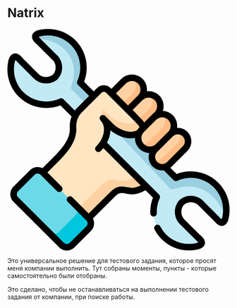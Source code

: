 # Natrix

<svg id="Capa_1" enable-background="new 0 0 512.016 512.016" height="512" viewBox="0 0 512.016 512.016" width="512" xmlns="http://www.w3.org/2000/svg"><g><g><path clip-rule="evenodd" d="m8.95 78.255c-4.878 25.733 2.625 53.401 22.481 73.213 24.877 24.822 62.107 30.287 92.404 16.396l32.922 32.849h43.849l-1.712-45.658-31.096-31.056c13.922-30.23 8.444-67.377-16.433-92.199-19.856-19.812-47.586-27.298-73.376-22.431-27.074 5.095-6.59 19.328-3.68 22.231l34.833 34.756c12.182 12.155 12.695 31.71 1.512 44.491-12.809 11.158-32.409 10.646-44.59-1.509l-34.833-34.755c-2.91-2.903-17.175-23.341-22.281 3.672z" fill="#c1eaf4" fill-rule="evenodd"/></g><g><path clip-rule="evenodd" d="m220.119 263.905 18.116 53.401 81.392 45.914 24.592 24.537c-13.922 30.23-8.444 67.377 16.432 92.199 19.856 19.812 47.586 27.298 73.376 22.431 27.074-5.095 6.59-19.328 3.68-22.231l-34.833-34.756c-12.182-12.155-12.695-31.71-1.512-44.491 12.809-11.158 32.409-10.646 44.59 1.509l34.834 34.756c2.91 2.903 17.174 23.342 22.281-3.672 4.878-25.733-2.625-53.401-22.481-73.213-24.877-24.822-62.107-30.287-92.404-16.396l-25.333-25.277c-7.96 2.106-16.775.057-22.966-6.12-9.243-9.223-9.243-24.309 0-33.532l14.92-14.916c-10.556 10.532-27.844 10.532-38.4 0-8.53-8.511-10.185-21.406-4.907-31.625-9.643 12.525-56.059-32.82-58.056-34.813-20.141-16.14-75.087 20.865-33.321 66.295z" fill="#c1eaf4" fill-rule="evenodd"/></g><g><path clip-rule="evenodd" d="m339.882 278.964c-9.243 9.223-9.243 24.309 0 33.532 6.191 6.177 15.006 8.226 22.966 6.12 3.908-1.025 7.589-3.074 10.641-6.12l35.946-35.866c9.243-9.223 9.243-24.309 0-33.532s-24.363-9.223-33.635 0l-.542.541-20.455 20.41z" fill="#fed1a3" fill-rule="evenodd"/></g><g><path clip-rule="evenodd" d="m285.735 179.705-7.817 7.8-4.878 7.088c-10.898 15.77 15.035 46.996 39.341 36.265l21.853-5.579 3.167-20.495 7.189-7.173c10.556-10.532 10.556-27.782 0-38.314s-27.844-10.532-38.4 0l-14.15 14.119z" fill="#fed1a3" fill-rule="evenodd"/></g><g><path clip-rule="evenodd" d="m267.79 120.981-28.272 28.209c-19.542 19.499 10.727 51.522 38.4 38.314l22.709-6.775 5.563-21.434c10.556-10.532 10.556-27.782 0-38.314s-27.844-10.532-38.4 0z" fill="#fed1a3" fill-rule="evenodd"/></g><g><path clip-rule="evenodd" d="m151.251 227.954c1.284 21.178-8.587 42.584-37.858 71.761l-31.781 31.71 17.574 69.825 88.068 35.582 50.952-50.839c19.086-19.043 22.794-14.944 45.332-11.728 10.099 1.452 24.506-3.928 36.089-11.045l-99.508-99.315c12.182-19.214 13.408-41.36 1.997-55.223-.143-.171-.029-.256.086-.142 5.107 5.095 17.26 17.221 17.659 17.62 16.917 16.311 53.263 30.145 71.635 6.262.285-.512.571-1.053.884-1.566 2.767-7.429-10.441-19.356-23.993-32.906l-10.47-10.447-38.4-38.314-7.075-7.059c-5.649-5.636-14.949-5.636-20.626.028l-12.923 12.895-33.264 33.19c-3.652 3.644-6.619 7.885-8.872 12.468-4.222 8.541-6.048 18.219-5.506 27.243z" fill="#ffe5c1" fill-rule="evenodd"/></g><g><path clip-rule="evenodd" d="m131.908 47.997c23.65 23.598 26.56 55.166 15.12 84.542-2.054 5.209.941 7.316 4.964 11.329l27.445 27.355.114 3.131 19.342-19.299-31.096-31.056c13.922-30.23 8.444-67.377-16.433-92.199-19.855-19.812-47.585-27.298-73.375-22.431-16.689 3.131-15.32 9.764-11.097 15.058 23.279-1.992 47.272 5.893 65.016 23.57z" fill="#99cfe0" fill-rule="evenodd"/></g><g><path clip-rule="evenodd" d="m264.082 173.699 13.836 13.806 7.817-7.8 6.305-6.291 14.15-14.119c10.556-10.532 10.556-27.782 0-38.314-4.336-4.298-9.757-6.832-15.405-7.629 8.33 10.618 7.589 26.103-2.168 35.866l-14.15 14.09z" fill="#ffbc85" fill-rule="evenodd"/></g><g><path clip-rule="evenodd" d="m326.217 185.797-25.048 24.992c7.76 8.113 13.066 15.115 11.212 20.068 1.113-1.822 2.453-3.558 4.023-5.124l28.186-28.124c10.556-10.532 10.556-27.782 0-38.314-4.194-4.156-9.443-6.689-14.892-7.543 6.904 10.476 5.762 24.822-3.481 34.045z" fill="#ffbc85" fill-rule="evenodd"/></g><g><path clip-rule="evenodd" d="m334.861 305.123c1.141 2.676 2.824 5.181 5.021 7.372 6.191 6.177 15.006 8.226 22.966 6.12 3.908-1.025 7.589-3.074 10.641-6.12l35.946-35.866c9.243-9.223 9.243-24.309 0-33.532-3.338-3.33-7.417-5.465-11.725-6.376 3.709 8.653 2.054 19.129-5.021 26.16l-35.946 35.866c-3.024 3.046-6.733 5.095-10.641 6.12-3.681.968-7.532 1.053-11.241.256z" fill="#ffbc85" fill-rule="evenodd"/></g><g><path clip-rule="evenodd" d="m390.606 367.604c53.662-14.773 90.664 13.891 112.46 65.897 4.878-25.733-2.625-53.401-22.481-73.213-24.877-24.822-62.107-30.287-92.404-16.396l-25.333-25.277c-7.96 2.106-16.775.057-22.966-6.12-2.197-2.192-3.88-4.697-5.021-7.372-3.709-8.653-2.054-19.129 5.021-26.16l14.92-14.916c-10.556 10.532-27.844 10.532-38.4 0-1.426-1.423-2.653-2.932-3.68-4.554-5.221-8.17-5.62-18.559-1.227-27.07-18.372 23.882-87.811-23.285-71.635-6.262l125.041 131.367c13.466 14.147 8.731 14.745 25.705 10.076z" fill="#99cfe0" fill-rule="evenodd"/></g><g><path clip-rule="evenodd" d="m239.861 226.16c16.917 16.311 53.263 30.145 71.635 6.262.285-.512.571-1.053.884-1.566 1.854-4.953-3.452-11.955-11.212-20.068-6.875 5.864-15.348 8.027-24.107 7.714-.371-.028-.713-.028-1.084-.057-15.548-.939-31.867-9.564-41.652-19.015-.114-.114-1.598-1.594-3.68-3.672-2.511-2.476-2.853-2.875-5.905-5.892-1.854-2.306-5.399-.419-5.983.741-2.053 4.082-1.935 5.806-1.25 10.104.571 3.729 3.324 6.49 4.779 7.828 5.764 5.723 17.232 17.28 17.575 17.621z" fill="#fed1a3" fill-rule="evenodd"/></g><g><path clip-rule="evenodd" d="m19.192 393.707 105.642 105.407c2.653 2.647 5.991 4.241 9.443 4.754h5.278c3.48-.512 6.79-2.106 9.443-4.754l38.257-38.172c6.647-6.632 6.647-17.478 0-24.11l-105.643-105.407c-6.647-6.632-17.517-6.632-24.164 0l-38.257 38.172c-6.647 6.632-6.647 17.477.001 24.11z" fill="#6bd9e7" fill-rule="evenodd"/></g><g><path clip-rule="evenodd" d="m94.45 468.798 30.383 30.315c2.653 2.647 5.991 4.241 9.443 4.754h5.278c3.48-.512 6.79-2.106 9.443-4.754l38.257-38.172c6.647-6.632 6.647-17.478 0-24.11l-30.412-30.344c6.647 6.632 6.647 17.478 0 24.11l-38.257 38.172c-2.653 2.647-5.962 4.241-9.414 4.782h-5.306c-3.452-.54-6.762-2.134-9.415-4.753z" fill="#00c7dd" fill-rule="evenodd"/></g><g><path clip-rule="evenodd" d="m214.756 362.623-50.952 50.839 23.451 23.37 50.952-50.839c19.086-19.043 22.794-14.944 45.332-11.728 10.099 1.452 24.506-3.928 36.089-11.045l-23.422-23.398c-2.938 1.793-6.048 3.501-9.215 4.981-9.386 4.412-19.342 7.145-26.903 6.063-22.509-3.216-26.247-7.286-45.332 11.757z" fill="#fed1a3" fill-rule="evenodd"/></g><g><path clip-rule="evenodd" d="m304.336 239.596c-5.278 10.191-3.652 23.085 4.907 31.596 10.556 10.561 27.844 10.561 38.4 0l19.571-6.632 8.587-21.463c10.584-10.532 10.584-27.782 0-38.314-10.556-10.532-27.844-10.532-38.4 0l-28.158 28.095c-1.598 1.594-2.938 3.302-4.051 5.152-.2.541-.486 1.054-.856 1.566z" fill="#fed1a3" fill-rule="evenodd"/></g><g><path clip-rule="evenodd" d="m359.168 196.984c6.704 10.475 5.477 24.622-3.68 33.76l-28.158 28.124c-5.934 5.892-13.979 8.511-21.767 7.771 1.027 1.623 2.254 3.16 3.68 4.554 10.556 10.561 27.844 10.561 38.4 0l28.158-28.095c10.584-10.532 10.584-27.782 0-38.314-4.623-4.641-10.528-7.231-16.633-7.8z" fill="#ffbc85" fill-rule="evenodd"/></g><path d="m485.883 354.979c-25.098-25.042-63.07-32.754-95.975-19.958l-14.406-14.374c1.143-.861 2.244-1.804 3.285-2.843l35.944-35.866c5.892-5.878 9.136-13.718 9.136-22.076s-3.244-16.198-9.136-22.076h.001c-6.532-6.517-15.257-9.539-23.826-9.074.214-1.569.33-3.162.33-4.774 0-9.267-3.601-17.956-10.14-24.466-6.344-6.329-14.555-9.685-22.88-10.07 3.97-12.048 1.18-25.904-8.33-35.418-7.775-7.758-18.355-11.041-28.513-9.867.148-1.312.233-2.639.233-3.98 0-9.267-3.594-17.956-10.119-24.467-13.508-13.478-35.487-13.477-48.995 0l-22.974 22.923-1.778-1.774c-8.598-8.58-22.604-8.568-31.22.029l-7.624 7.607-22.219-22.189c12.82-32.846 5.085-70.732-20.016-95.777-20.898-20.852-50.832-30.008-80.058-24.49-4.183.787-16.91 3.182-19.522 12.92-2.554 9.524 6.528 17.331 10.894 21.083.442.38 35.871 35.664 35.871 35.664 9.199 9.179 9.817 23.953 1.496 33.857-9.938 8.313-24.767 7.699-33.979-1.493 0 0-35.362-35.351-35.744-35.793-3.761-4.355-11.591-13.413-21.115-10.856-9.736 2.618-12.136 15.31-12.924 19.477-5.531 29.184 3.647 59.06 24.553 79.919 25.098 25.041 63.069 32.753 95.975 19.958l25.724 25.666c-3.14 8.112-4.604 17.04-4.067 26.006 1.22 20.123-9.447 39.86-35.67 65.999l-27.315 27.254c-9.245-4.742-20.893-3.263-28.629 4.455l-38.256 38.171c-4.636 4.625-7.188 10.792-7.188 17.365s2.553 12.74 7.187 17.364l105.643 105.407c4.791 4.78 11.085 7.17 17.379 7.17s12.588-2.39 17.38-7.171l38.256-38.171c4.636-4.625 7.188-10.792 7.188-17.365 0-3.974-.939-7.797-2.701-11.223l46.465-46.362c13.773-13.741 16.011-13.369 30.599-10.934 2.455.41 5.238.875 8.369 1.321 12.734 1.829 27.52-4.641 35.91-9.122l16.956 16.923c-4.476 11.485-6.554 23.977-6.029 36.442.169 4.031 3.49 7.185 7.487 7.185.106 0 .214-.002.321-.007 4.138-.174 7.352-3.669 7.178-7.808-.499-11.882 1.829-23.777 6.734-34.399 1.318-2.856.715-6.231-1.512-8.453l-120.013-119.773c4.881-9.197 7.644-18.979 7.948-28.583 8.638 7.426 20 13.476 31.108 16.462 9.096 2.445 17.607 2.843 25.25 1.261-.001.085-.006.169-.006.254.006 9.254 3.609 17.934 10.133 24.425 6.137 6.139 14.203 9.681 22.865 10.078-.891 2.927-1.353 6.005-1.353 9.156 0 8.358 3.244 16.198 9.135 22.075 6.094 6.08 14.096 9.12 22.101 9.119 1.219 0 2.437-.079 3.65-.221l22.548 22.498c2.218 2.213 5.577 2.814 8.424 1.508 28.299-12.975 62.05-6.993 83.98 14.888 17.387 17.347 25.017 42.209 20.41 66.51-.771 4.071-1.645 6.203-2.208 7.245-1.078-.707-2.847-2.289-5.738-5.638-.649-.752-36.503-36.607-36.503-36.607-14.881-14.85-38.958-15.665-54.813-1.854-.255.223-.494.461-.718.716-13.854 15.832-13.037 39.876 1.859 54.739l42.315 42.112c-1.054.564-3.194 1.432-7.256 2.197-24.366 4.595-49.296-3.016-66.675-20.358-5.513-5.525-10.093-11.808-13.613-18.676-1.89-3.687-6.408-5.142-10.096-3.253-3.686 1.89-5.142 6.41-3.252 10.096 4.231 8.254 9.729 15.8 16.354 22.439 16.893 16.855 39.685 26.069 63.238 26.068 5.587 0 11.218-.519 16.821-1.576 4.183-.787 16.91-3.182 19.522-12.92 2.554-9.523-6.528-17.331-10.894-21.083-.442-.38-35.871-35.664-35.871-35.664-9.199-9.179-9.817-23.953-1.496-33.857 9.938-8.313 24.767-7.698 33.979 1.493 0 0 35.362 35.351 35.744 35.793 3.762 4.356 11.597 13.417 21.115 10.856 9.734-2.618 12.134-15.31 12.922-19.477 5.534-29.181-3.645-59.057-24.55-79.917zm-146.599-190.381c7.511 7.513 7.629 19.809.274 27.437l-24.108 24.055c-4.139-5.997-26.913-28.585-26.913-28.585l22.95-22.9c7.667-7.65 20.14-7.648 27.797-.007zm-66.196-38.307c7.666-7.649 20.142-7.647 27.804 0 3.686 3.677 5.715 8.595 5.715 13.848s-2.029 10.171-5.715 13.848l-22.974 22.923-27.781-27.719zm-143.956 36.264c-2.216-2.212-5.574-2.813-8.423-1.508-28.302 12.974-62.051 6.993-83.98-14.888-17.387-17.347-25.017-42.209-20.41-66.51.771-4.071 1.645-6.203 2.208-7.245 1.078.707 2.847 2.289 5.738 5.638.649.752 36.503 36.607 36.503 36.607 14.883 14.851 38.959 15.666 54.813 1.854.255-.222.494-.462.718-.716 13.854-15.832 13.037-39.876-1.859-54.739 0 0-41.6-41.035-42.315-42.112 1.054-.564 3.194-1.432 7.256-2.197 24.363-4.598 49.295 3.016 66.687 20.37 21.921 21.872 27.916 55.529 14.918 83.752-1.314 2.854-.71 6.224 1.513 8.444l25.781 25.747-27.947 27.884c-1.795 1.792-3.445 3.736-4.974 5.785zm174.813 65.014c-1.942 1.938-3.618 4.071-5.025 6.349-15.976 9.899-41.237-1.005-53.808-13.114l-1.559-1.553c-11.491-11.452-17.603-17.549-18.167-18.127-.01-.01-.02-.018-.03-.028-.028-.028-.054-.058-.082-.086-.04-.04-.08-.069-.12-.105-2.868-2.746-7.413-2.794-10.331-.036-3.01 2.846-3.142 7.593-.296 10.603.027.028.072.075.151.155 5.119 5.108 7.825 12.263 7.825 20.691 0 13.258-6.775 27.933-18.124 39.256-2.932 2.926-2.937 7.674-.012 10.606 1.466 1.468 3.388 2.203 5.31 2.203 1.917 0 3.834-.73 5.298-2.191 2.173-2.168 4.187-4.436 6.072-6.767l86.16 85.988c-8.734 4.099-17.188 6.205-22.61 5.425-2.963-.423-5.653-.872-8.026-1.268-17.379-2.9-25.167-3.343-43.663 15.111l-45.654 45.553-37.724-37.639c-2.932-2.926-7.681-2.921-10.606.012-2.926 2.932-2.92 7.681.013 10.606l43.005 42.909c.001.001.003.003.004.005l.005.005.008.008c1.794 1.79 2.782 4.186 2.782 6.746s-.988 4.956-2.783 6.746l-38.258 38.172c-3.742 3.733-9.829 3.732-13.569 0l-105.642-105.406c-1.794-1.791-2.782-4.187-2.782-6.746s.988-4.956 2.783-6.746l38.256-38.172c3.742-3.732 9.829-3.731 13.569 0l37.829 37.745c2.933 2.925 7.681 2.921 10.607-.012 2.926-2.932 2.92-7.681-.012-10.606l-32.509-32.436 26.457-26.399c29.578-29.484 41.556-52.669 40.05-77.521-.759-12.682 3.912-25.692 12.188-33.952l46.189-46.085c2.726-2.722 7.32-2.733 10.03-.029l7.063 7.047 48.88 48.772c1.319 1.316 2.635 2.618 3.933 3.902 6.212 6.145 15.167 15.005 17.602 19.729zm24.498 44.044c-5.272 0-10.207-2.032-13.91-5.737-3.69-3.672-5.725-8.579-5.729-13.816-.003-5.251 2.034-10.178 5.735-13.872l28.159-28.095c3.832-3.824 8.867-5.736 13.901-5.736 5.035 0 10.07 1.912 13.902 5.736.003.002.005.005.008.007 3.693 3.676 5.728 8.591 5.728 13.841 0 5.246-2.032 10.159-5.729 13.842-.003.003-.006.005-.008.008l-28.163 28.1c-3.688 3.69-8.623 5.722-13.894 5.722zm16.737 35.574c-3.051-3.043-4.73-7.112-4.73-11.457s1.68-8.414 4.732-11.459l35.916-35.864c3.176-3.169 7.348-4.753 11.52-4.753s8.344 1.584 11.52 4.753h.001c3.05 3.043 4.729 7.112 4.729 11.457s-1.68 8.414-4.73 11.457l-35.944 35.866c-6.347 6.33-16.672 6.329-23.014 0z"/></g></svg>

Это универсальное решение для тестового задания, которое просят меня компании выполнить. 
Тут собраны моменты, пункты - которые самостоятельно были отобраны.


Это сделано, чтобы не останавливаться на выполнении тестового задания от компании, при поиске работы. 
